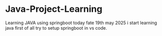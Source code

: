 # Java-Project-Learning
Learning JAVA using springboot
today fate 19th may 2025 i start learning java first of all try to setup springboot in vs code.
